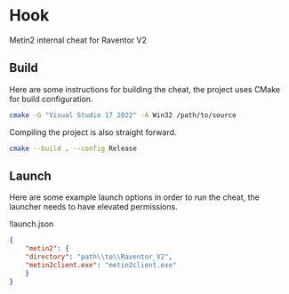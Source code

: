 # Hook
Metin2 internal cheat for Raventor V2

## Build

Here are some instructions for building the cheat, the project uses CMake for build configuration.

```sh
cmake -G "Visual Studio 17 2022" -A Win32 /path/to/source
```

Compiling the project is also straight forward.

```sh
cmake --build . --config Release
```

## Launch

Here are some example launch options in order to run the cheat, the launcher needs to have elevated permissions.

!launch.json
```json
{
    "metin2": {
	"directory": "path\\to\\Raventor_V2",
	"metin2client.exe": "metin2client.exe"
    }
}
```
